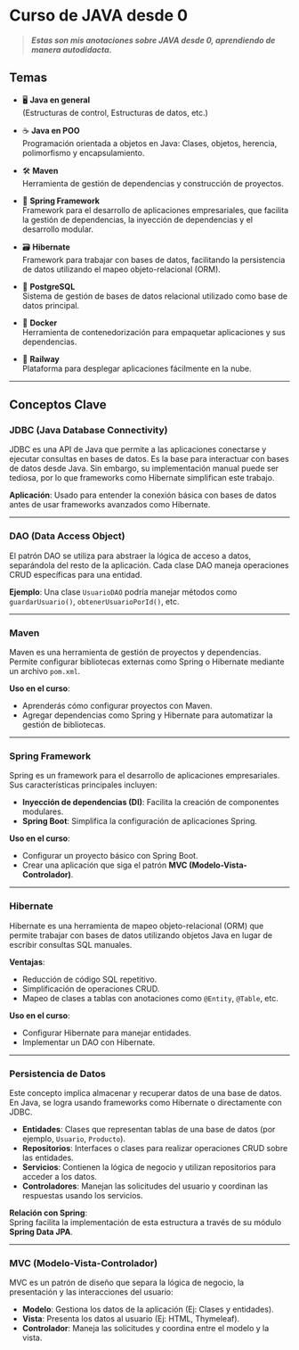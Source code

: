 # Curso de JAVA desde 0

> ***Estas son mis anotaciones sobre JAVA desde 0, aprendiendo de manera autodidacta.***

## Temas

- 🖥️ **Java en general**  
  (Estructuras de control, Estructuras de datos, etc.)

- ☕ **Java en POO**  
  Programación orientada a objetos en Java: Clases, objetos, herencia, polimorfismo y encapsulamiento.

- 🛠️ **Maven**  
  Herramienta de gestión de dependencias y construcción de proyectos.

- 🌱 **Spring Framework**  
  Framework para el desarrollo de aplicaciones empresariales, que facilita la gestión de dependencias, la inyección de dependencias y el desarrollo modular.

- 🗃️ **Hibernate**  
  Framework para trabajar con bases de datos, facilitando la persistencia de datos utilizando el mapeo objeto-relacional (ORM).

- 🐘 **PostgreSQL**  
  Sistema de gestión de bases de datos relacional utilizado como base de datos principal.

- 🐋 **Docker**  
  Herramienta de contenedorización para empaquetar aplicaciones y sus dependencias.

- 🚀 **Railway**  
  Plataforma para desplegar aplicaciones fácilmente en la nube.

---

## Conceptos Clave

### **JDBC (Java Database Connectivity)**  
JDBC es una API de Java que permite a las aplicaciones conectarse y ejecutar consultas en bases de datos. Es la base para interactuar con bases de datos desde Java. Sin embargo, su implementación manual puede ser tediosa, por lo que frameworks como Hibernate simplifican este trabajo.

**Aplicación**: Usado para entender la conexión básica con bases de datos antes de usar frameworks avanzados como Hibernate.

---

### **DAO (Data Access Object)**  
El patrón DAO se utiliza para abstraer la lógica de acceso a datos, separándola del resto de la aplicación. Cada clase DAO maneja operaciones CRUD específicas para una entidad.

**Ejemplo**: Una clase `UsuarioDAO` podría manejar métodos como `guardarUsuario()`, `obtenerUsuarioPorId()`, etc.

---

### **Maven**  
Maven es una herramienta de gestión de proyectos y dependencias. Permite configurar bibliotecas externas como Spring o Hibernate mediante un archivo `pom.xml`.

**Uso en el curso**:  
- Aprenderás cómo configurar proyectos con Maven.
- Agregar dependencias como Spring y Hibernate para automatizar la gestión de bibliotecas.

---

### **Spring Framework**  
Spring es un framework para el desarrollo de aplicaciones empresariales. Sus características principales incluyen:  
- **Inyección de dependencias (DI)**: Facilita la creación de componentes modulares.  
- **Spring Boot**: Simplifica la configuración de aplicaciones Spring.  

**Uso en el curso**:  
- Configurar un proyecto básico con Spring Boot.  
- Crear una aplicación que siga el patrón **MVC (Modelo-Vista-Controlador)**.

---

### **Hibernate**  
Hibernate es una herramienta de mapeo objeto-relacional (ORM) que permite trabajar con bases de datos utilizando objetos Java en lugar de escribir consultas SQL manuales.

**Ventajas**:  
- Reducción de código SQL repetitivo.  
- Simplificación de operaciones CRUD.  
- Mapeo de clases a tablas con anotaciones como `@Entity`, `@Table`, etc.

**Uso en el curso**:  
- Configurar Hibernate para manejar entidades.  
- Implementar un DAO con Hibernate.

---

### **Persistencia de Datos**  
Este concepto implica almacenar y recuperar datos de una base de datos. En Java, se logra usando frameworks como Hibernate o directamente con JDBC.

- **Entidades**: Clases que representan tablas de una base de datos (por ejemplo, `Usuario`, `Producto`).  
- **Repositorios**: Interfaces o clases para realizar operaciones CRUD sobre las entidades.  
- **Servicios**: Contienen la lógica de negocio y utilizan repositorios para acceder a los datos.  
- **Controladores**: Manejan las solicitudes del usuario y coordinan las respuestas usando los servicios.

**Relación con Spring**:  
Spring facilita la implementación de esta estructura a través de su módulo **Spring Data JPA**.

---

### **MVC (Modelo-Vista-Controlador)**  
MVC es un patrón de diseño que separa la lógica de negocio, la presentación y las interacciones del usuario:  
- **Modelo**: Gestiona los datos de la aplicación (Ej: Clases y entidades).  
- **Vista**: Presenta los datos al usuario (Ej: HTML, Thymeleaf).  
- **Controlador**: Maneja las solicitudes y coordina entre el modelo y la vista.

